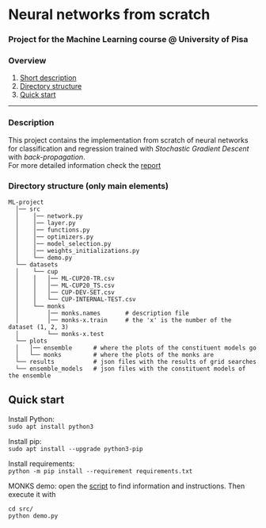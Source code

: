 # Neural networks from scratch
### Project for the Machine Learning course @ University of Pisa<br>

### Overview
1. [Short description](#description)
2. [Directory structure](#directory-structure-only-main-elements)
3. [Quick start](#quick-start)
---

### Description
This project contains the implementation from scratch of neural networks for classification and regression
trained with _Stochastic Gradient Descent_ with _back-propagation_.<br>
For more detailed information check the [report](report.pdf)

### Directory structure (only main elements)
```
ML-project
  │── src
  │    │── network.py
  │    │── layer.py
  │    │── functions.py
  │    │── optimizers.py
  │    │── model_selection.py
  │    │── weights_initializations.py
  │    └── demo.py
  └── datasets
  │    └── cup
  │    │   │── ML-CUP20-TR.csv
  │    │   │── ML-CUP20_TS.csv
  │    │   │── CUP-DEV-SET.csv
  │    │   └── CUP-INTERNAL-TEST.csv
  │    └── monks
  │        │── monks.names       # description file
  │        │── monks-x.train     # the 'x' is the number of the dataset (1, 2, 3)
  │        └── monks-x.test
  └── plots
  │   │── ensemble      # where the plots of the constituent models go
  │   └── monks         # where the plots of the monks are
  └── results           # json files with the results of grid searches
  └── ensemble_models   # json files with the constituent models of the ensemble
```

## Quick start
Install Python:<br>
`sudo apt install python3`

Install pip:<br>
`sudo apt install --upgrade python3-pip`

Install requirements:<br>
`python -m pip install --requirement requirements.txt`

MONKS demo: open the [script](src/demo.py) to find information and instructions.
Then execute it with
```
cd src/
python demo.py
```
